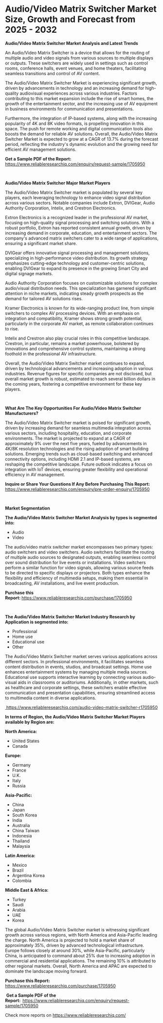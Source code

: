 <p><h1>Audio/Video Matrix Switcher Market Size, Growth and Forecast from 2025 - 2032</h1></p><p><strong>Audio/Video Matrix Switcher Market Analysis and Latest Trends</strong></p>
<p><p>An Audio/Video Matrix Switcher is a device that allows for the routing of multiple audio and video signals from various sources to multiple displays or outputs. These switchers are widely used in settings such as control rooms, conference halls, event venues, and home theaters, facilitating seamless transitions and control of AV content. </p><p>The Audio/Video Matrix Switcher Market is experiencing significant growth, driven by advancements in technology and an increasing demand for high-quality audiovisual experiences across various industries. Factors contributing to this market expansion include the rise of smart homes, the growth of the entertainment sector, and the increasing use of AV equipment in business environments for communication and presentations. </p><p>Furthermore, the integration of IP-based systems, along with the increasing popularity of 4K and 8K video formats, is propelling innovation in this space. The push for remote working and digital communication tools also boosts the demand for reliable AV solutions. Overall, the Audio/Video Matrix Switcher Market is expected to grow at a CAGR of 13.7% during the forecast period, reflecting the industry's dynamic evolution and the growing need for efficient AV management solutions.</p></p>
<p><strong>Get a Sample PDF of the Report:&nbsp;</strong> <a href="https://www.reliableresearchiq.com/enquiry/request-sample/1705950?utm_campaign=121&utm_medium=2&utm_source=Github&utm_content=ia&utm_term=10012025&utm_id=audiovideo-matrix-switcher">https://www.reliableresearchiq.com/enquiry/request-sample/1705950</a></p>
<p>&nbsp;</p>
<p><strong>Audio/Video Matrix Switcher Major Market Players</strong></p>
<p><p>The Audio/Video Matrix Switcher market is populated by several key players, each leveraging technology to enhance video signal distribution across various sectors. Notable companies include Extron, DVIGear, Audio Authority Corporation, Intelix, and Crestron Electronics.</p><p>Extron Electronics is a recognized leader in the professional AV market, focusing on high-quality signal processing and switching solutions. With a robust portfolio, Extron has reported consistent annual growth, driven by increasing demand in corporate, education, and entertainment sectors. The company's advanced matrix switchers cater to a wide range of applications, ensuring a significant market share.</p><p>DVIGear offers innovative signal processing and management solutions, specializing in high-performance video distribution. Its growth strategy emphasizes cutting-edge technology and customer-centric solutions, enabling DVIGear to expand its presence in the growing Smart City and digital signage markets.</p><p>Audio Authority Corporation focuses on customizable solutions for complex audio/visual distribution needs. This specialization has garnered significant attention in niche markets, indicating steady growth prospects as the demand for tailored AV solutions rises.</p><p>Kramer Electronics is known for its wide-ranging product line, from simple switchers to complex AV processing devices. With an emphasis on integration and compatibility, Kramer shows strong growth potential, particularly in the corporate AV market, as remote collaboration continues to rise.</p><p>Intelix and Crestron also play crucial roles in this competitive landscape. Crestron, in particular, remains a market powerhouse, bolstered by innovations and comprehensive control systems, maintaining a strong foothold in the professional AV infrastructure.</p><p>Overall, the Audio/Video Matrix Switcher market continues to expand, driven by technological advancements and increasing adoption in various industries. Revenue figures for specific companies are not disclosed, but overall market growth is robust, estimated to reach several billion dollars in the coming years, fostering a competitive environment for these key players.</p></p>
<p>&nbsp;</p>
<p><strong>What Are The Key Opportunities For Audio/Video Matrix Switcher Manufacturers?</strong></p>
<p><p>The Audio/Video Matrix Switcher market is poised for significant growth, driven by increasing demand for seamless multimedia integration across various sectors, including hospitality, education, and corporate environments. The market is projected to expand at a CAGR of approximately 9% over the next five years, fueled by advancements in 4K/8K resolution technologies and the rising adoption of smart building solutions. Emerging trends such as cloud-based switching and enhanced connectivity options, including HDMI 2.1 and IP-based systems, are reshaping the competitive landscape. Future outlook indicates a focus on integration with IoT devices, ensuring greater flexibility and operational efficiency in AV management.</p></p>
<p><strong>Inquire or Share Your Questions If Any Before Purchasing This Report:</strong> <a href="https://www.reliableresearchiq.com/enquiry/pre-order-enquiry/1705950?utm_campaign=121&utm_medium=2&utm_source=Github&utm_content=ia&utm_term=10012025&utm_id=audiovideo-matrix-switcher">https://www.reliableresearchiq.com/enquiry/pre-order-enquiry/1705950</a></p>
<p>&nbsp;</p>
<p><strong>Market Segmentation</strong></p>
<p><strong>The Audio/Video Matrix Switcher Market Analysis by types is segmented into:</strong></p>
<p><ul><li>Audio</li><li>Video</li></ul></p>
<p><p>The audio/video matrix switcher market encompasses two primary types: audio switchers and video switchers. Audio switchers facilitate the routing of multiple audio sources to designated outputs, enabling seamless control over sound distribution for live events or installations. Video switchers perform a similar function for video signals, allowing various source feeds to be directed to specific displays or projectors. Both types enhance the flexibility and efficiency of multimedia setups, making them essential in broadcasting, AV installations, and live event production.</p></p>
<p><strong>Purchase this Report:&nbsp;</strong><a href="https://www.reliableresearchiq.com/purchase/1705950?utm_campaign=121&utm_medium=2&utm_source=Github&utm_content=ia&utm_term=10012025&utm_id=audiovideo-matrix-switcher">https://www.reliableresearchiq.com/purchase/1705950</a></p>
<p>&nbsp;</p>
<p><strong>The Audio/Video Matrix Switcher Market Industry Research by Application is segmented into:</strong></p>
<p><ul><li>Professional</li><li>Home use</li><li>Educational use</li><li>Other</li></ul></p>
<p><p>The Audio/Video Matrix Switcher market serves various applications across different sectors. In professional environments, it facilitates seamless content distribution in events, studios, and broadcast settings. Home use enhances entertainment systems by managing multiple media sources. Educational use supports interactive learning by connecting various audio-visual aids in classrooms or auditoriums. Additionally, in other markets, such as healthcare and corporate settings, these switchers enable effective communication and presentation capabilities, ensuring streamlined access to multimedia content in diverse applications.</p></p>
<p><a href="https://www.reliableresearchiq.com/audio-video-matrix-switcher-r1705950?utm_campaign=121&utm_medium=2&utm_source=Github&utm_content=ia&utm_term=10012025&utm_id=audiovideo-matrix-switcher">&nbsp;https://www.reliableresearchiq.com/audio-video-matrix-switcher-r1705950</a></p>
<p><strong>In terms of Region, the Audio/Video Matrix Switcher Market Players available by Region are:</strong></p>
<p>
    <p> <strong> North America: </strong>
        <ul>
            <li>United States</li>
            <li>Canada</li>
        </ul>
        </p> 
    <p> <strong> Europe: </strong>
        <ul>
            <li>Germany</li>
            <li>France</li>
            <li>U.K.</li>
            <li>Italy</li>
            <li>Russia</li>
        </ul>
        </p> 
    <p> <strong> Asia-Pacific: </strong>
        <ul>
            <li>China</li>
            <li>Japan</li>
            <li>South Korea</li>
            <li>India</li>
            <li>Australia</li>
            <li>China Taiwan</li>
            <li>Indonesia</li>
            <li>Thailand</li>
            <li>Malaysia</li>
        </ul>
        </p> 
    <p> <strong> Latin America: </strong>
        <ul>
            <li>Mexico</li>
            <li>Brazil</li>
            <li>Argentina Korea</li>
            <li>Colombia</li>
        </ul>
        </p> 
    <p> <strong> Middle East & Africa: </strong>
        <ul>
            <li>Turkey</li>
            <li>Saudi</li>
            <li>Arabia</li>
            <li>UAE</li>
            <li>Korea</li>
        </ul>
    </p>
    </p>
<p><p>The global Audio/Video Matrix Switcher market is witnessing significant growth across various regions, with North America and Asia-Pacific leading the charge. North America is projected to hold a market share of approximately 35%, driven by advanced technological infrastructure. Europe follows closely at around 30%, while Asia-Pacific, particularly China, is anticipated to command about 25% due to increasing adoption in commercial and residential applications. The remaining 10% is attributed to other regional markets. Overall, North America and APAC are expected to dominate the landscape moving forward.</p></p>
<p><strong>Purchase this Report: </strong><a href="https://www.reliableresearchiq.com/purchase/1705950?utm_campaign=121&utm_medium=2&utm_source=Github&utm_content=ia&utm_term=10012025&utm_id=audiovideo-matrix-switcher">https://www.reliableresearchiq.com/purchase/1705950</a></p>
<p>&nbsp;<strong>Get a Sample PDF of the Report:&nbsp;&nbsp;</strong><a href="https://www.reliableresearchiq.com/enquiry/request-sample/1705950?utm_campaign=121&utm_medium=2&utm_source=Github&utm_content=ia&utm_term=10012025&utm_id=audiovideo-matrix-switcher">https://www.reliableresearchiq.com/enquiry/request-sample/1705950</a></p>
<p><strong></strong></p>
<p>Check more reports on <a href="https://www.reliableresearchiq.com/?utm_campaign=121&utm_medium=2&utm_source=Github&utm_content=ia&utm_term=10012025&utm_id=audiovideo-matrix-switcher">https://www.reliableresearchiq.com/</a></p>